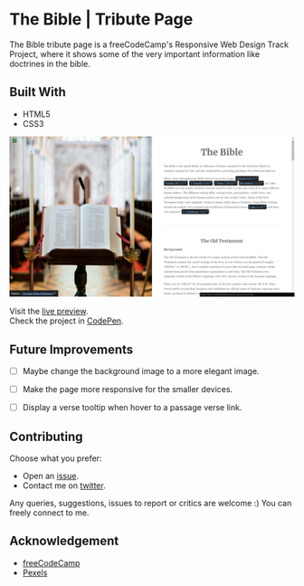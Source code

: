 # The Bible | Tribute Page

The Bible tribute page is a freeCodeCamp's Responsive Web Design Track Project, where it shows some of the very important information like doctrines in the bible.


## Built With

- HTML5
- CSS3

[![Tribute Page Screenshot](img/screenshot.png "Tribute Page Screenshot")](https://genesisgabiola.github.io/the-bible/)

Visit the [live preview](https://genesisgabiola.github.io/the-bible/).  
Check the project in [CodePen](https://codepen.io/genesisgabiola/full/BqXZaW/).


## Future Improvements

- [ ] Maybe change the background image to a more elegant image.
- [ ] Make the page more responsive for the smaller devices.
- [ ] Display a verse tooltip when hover to a passage verse link.


## Contributing

Choose what you prefer:

- Open an [issue](https://github.com/genesisgabiola/the-bible/issues).
- Contact me on [twitter](http://twitter.com/genesisgabiola).

Any queries, suggestions, issues to report or critics are welcome :) You can freely connect to me.


## Acknowledgement

- [freeCodeCamp](https://www.freecodecamp.org/)
- [Pexels](https://www.pexels.com/)
